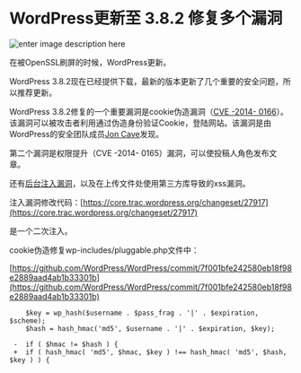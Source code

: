 # WordPress更新至 3.8.2 修复多个漏洞

![enter image description here](http://drops.javaweb.org/uploads/images/959bc13deaa384c1cb5e2bb5d832f11b0c3a95dd.jpg)

在被OpenSSL刷屏的时候，WordPress更新。

WordPress 3.8.2现在已经提供下载，最新的版本更新了几个重要的安全问题，所以推荐更新。

WordPress 3.8.2修复的一个重要漏洞是cookie伪造漏洞（[CVE -2014- 0166](http://web.nvd.nist.gov/view/vuln/detail?vulnId=CVE-2014-0166)）。该漏洞可以被攻击者利用通过伪造身份验证Cookie，登陆网站。该漏洞是由WordPress的安全团队成员[Jon Cave](http://joncave.co.uk/)发现。

第二个漏洞是权限提升（CVE -2014- 0165）漏洞，可以使投稿人角色发布文章。

还有[后台注入漏洞](https://security.dxw.com/advisories/sqli-in-wordpress-3-6-1/)，以及在上传文件处使用第三方库导致的xss漏洞。

注入漏洞修改代码：[https://core.trac.wordpress.org/changeset/27917](https://core.trac.wordpress.org/changeset/27917)

是一个二次注入。

cookie伪造修复wp-includes/pluggable.php文件中：

[https://github.com/WordPress/WordPress/commit/7f001bfe242580eb18f98e2889aad4ab1b33301b](https://github.com/WordPress/WordPress/commit/7f001bfe242580eb18f98e2889aad4ab1b33301b)

```
    $key = wp_hash($username . $pass_frag . '|' . $expiration, $scheme);
    $hash = hash_hmac('md5', $username . '|' . $expiration, $key);

 -  if ( $hmac != $hash ) {
 +  if ( hash_hmac( 'md5', $hmac, $key ) !== hash_hmac( 'md5', $hash, $key ) ) {
```